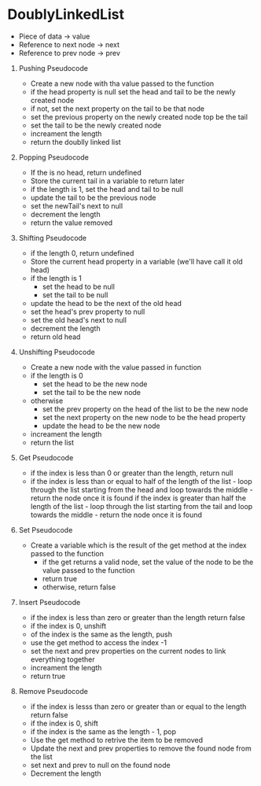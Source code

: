# DoublyLinkedList

- Piece of data -> value
- Reference to next node -> next
- Reference to prev node -> prev

1. Pushing Pseudocode

   - Create a new node with tha value passed to the function
   - if the head property is null set the head and tail to be the newly created node
   - if not, set the next property on the tail to be that node
   - set the previous property on the newly created node top be the tail
   - set the tail to be the newly created node
   - increament the length
   - return the doublly linked list

2. Popping Pseudocode

   - If the is no head, return undefined
   - Store the current tail in a variable to return later
   - if the length is 1, set the head and tail to be null
   - update the tail to be the previous node
   - set the newTail's next to null
   - decrement the length
   - return the value removed

3. Shifting Pseudocode

   - if the length 0, return undefined
   - Store the current head property in a variable (we'll have call it old head)
   - if the length is 1
     - set the head to be null
     - set the tail to be null
   - update the head to be the next of the old head
   - set the head's prev property to null
   - set the old head's next to null
   - decrement the length
   - return old head

4. Unshifting Pseudocode

   - Create a new node with the value passed in function
   - if the length is 0
     - set the head to be the new node
     - set the tail to be the new node
   - otherwise
     - set the prev property on the head of the list to be the new node
     - set the next property on the new node to be the head property
     - update the head to be the new node
   - increament the length
   - return the list

5. Get Pseudocode

   - if the index is less than 0 or greater than the length, return null
   - if the index is less than or equal to half of the length of the list - loop through the list starting from the head and loop towards the middle - return the node once it is found
     if the index is greater than half the length of the list - loop through the list starting from the tail and loop towards the middle - return the node once it is found

6. Set Pseudocode

   - Create a variable which is the result of the get method at the index passed to the function
     - if the get returns a valid node, set the value of the node to be the value passed to the function
     - return true
     - otherwise, return false

7. Insert Pseudocode

   - if the index is less than zero or greater than the length return false
   - if the index is 0, unshift
   - of the index is the same as the length, push
   - use the get method to access the index -1
   - set the next and prev properties on the current nodes to link everything together
   - increament the length
   - return true

8. Remove Pseudocode
   - if the index is lesss than zero or greater than or equal to the length return false
   - if the index is 0, shift
   - if the index is the same as the length - 1, pop
   - Use the get method to retrive the item to be removed
   - Update the next and prev properties to remove the found node from the list
   - set next and prev to null on the found node
   - Decrement the length
